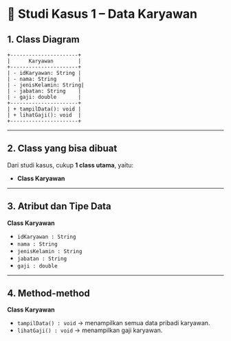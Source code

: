 # 📌 Studi Kasus 1 – Data Karyawan

## 1. Class Diagram

```
+----------------------+
|      Karyawan        |
+----------------------+
| - idKaryawan: String |
| - nama: String       |
| - jenisKelamin: String|
| - jabatan: String    |
| - gaji: double       |
+----------------------+
| + tampilData(): void |
| + lihatGaji(): void  |
+----------------------+
```

---

## 2. Class yang bisa dibuat

Dari studi kasus, cukup **1 class utama**, yaitu:

- **Class Karyawan**

---

## 3. Atribut dan Tipe Data

**Class Karyawan**

- `idKaryawan : String`
- `nama : String`
- `jenisKelamin : String`
- `jabatan : String`
- `gaji : double`

---

## 4. Method-method

**Class Karyawan**

- `tampilData() : void` → menampilkan semua data pribadi karyawan.
- `lihatGaji() : void` → menampilkan gaji karyawan.
